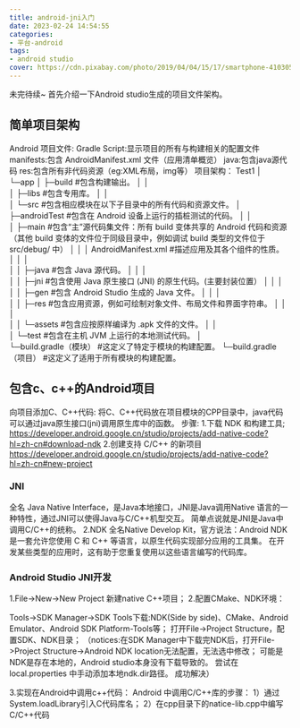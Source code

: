 ```yaml
---
title: android-jni入门
date: 2023-02-24 14:54:55
categories:
- 平台-android
tags:
- android studio
cover: https://cdn.pixabay.com/photo/2019/04/04/15/17/smartphone-4103051_960_720.jpg
---
```

未完待续~
首先介绍一下Android studio生成的项目文件架构。
<!--more-->
## 简单项目架构
Android 项目文件:
	Gradle Script:显示项目的所有与构建相关的配置文件
	manifests:包含 AndroidManifest.xml 文件（应用清单概览）
	java:包含java源代码
	res:包含所有非代码资源（eg:XML布局，img等）
项目架构：
Test1
│  
└─app
    │  ├─build	#包含构建输出。
    │  │  
    │  ├─libs	#包含专用库。
    │  │  
    │  └─src	#包含相应模块在以下子目录中的所有代码和资源文件。
    │      ├─androidTest	#包含在 Android 设备上运行的插桩测试的代码。
    │      │                      
    │      ├─main	#包含“主”源代码集文件：所有 build 变体共享的 Android 代码和资源（其他 build 变体的文件位于同级目录中，例如调试 build 类型的文件位于 src/debug/ 中）
    │      │  │  AndroidManifest.xml	#描述应用及其各个组件的性质。
    │      │  │  
    │      │  ├─java	#包含 Java 源代码。
    │      │  │             
    │      │  ├─jni	#包含使用 Java 原生接口 (JNI) 的原生代码。(主要封装位置）
    │      │  │       
    │      │  ├─gen	#包含 Android Studio 生成的 Java 文件。
    │      │  │  
    │      │  ├─res	#包含应用资源，例如可绘制对象文件、布局文件和界面字符串。
    │      │  │  
    │      │  └─assets	#包含应按原样编译为 .apk 文件的文件。
    │      │              
    │      └─test	#包含在主机 JVM 上运行的本地测试代码。
    │                              
    └─build.gradle（模块）	#这定义了特定于模块的构建配置。
└─build.gradle（项目）  	#这定义了适用于所有模块的构建配置。

## 包含c、c++的Android项目              
向项目添加C、C++代码:
将C、C++代码放在项目模块的CPP目录中，java代码可以通过java原生接口(jni)调用原生库中的函数。
   步骤:
         1.下载 NDK 和构建工具;
	https://developer.android.google.cn/studio/projects/add-native-code?hl=zh-cn#download-ndk
         2.创建支持 C/C++ 的新项目
	https://developer.android.google.cn/studio/projects/add-native-code?hl=zh-cn#new-project

### JNI
  全名 Java Native Interface，是Java本地接口，JNI是Java调用Native 语言的一种特性，通过JNI可以使得Java与C/C++机型交互。
简单点说就是JNI是Java中调用C/C++的统称。
2.NDK 
  全名Native Develop Kit，官方说法：Android NDK 是一套允许您使用 C 和 C++ 等语言，以原生代码实现部分应用的工具集。
在开发某些类型的应用时，这有助于您重复使用以这些语言编写的代码库。

### Android Studio JNI开发 
   1.File->New->New Project 新建native C++项目；
   2.配置CMake、NDK环境：
   
  Tools->SDK Manager->SDK Tools下载:NDK(Side by side)、CMake、Android Emulator、Android SDK Platform-Tools等；
  打开File->Project Structure，配置SDK、NDK目录；
（notices:在SDK Manager中下载完NDK后，打开File->Project Structure->Android NDK location无法配置，无法选中修改；
  可能是NDK是存在本地的，Android studio本身没有下载导致的。
  尝试在local.properties 中手动添加本地ndk.dir路径。
  成功解决）
  
  3.实现在Android中调用c++代码：
  Android 中调用C/C++库的步骤：
  1）通过System.loadLibrary引入C代码库名；
  2）在cpp目录下的natice-lib.cpp中编写C/C++代码

